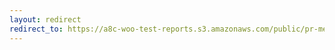 ```yaml
---
layout: redirect
redirect_to: https://a8c-woo-test-reports.s3.amazonaws.com/public/pr-merge/39342/e2e/index.html
---
```

